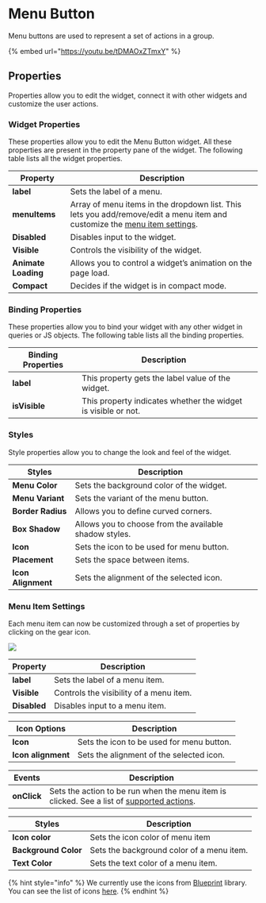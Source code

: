 # Menu Button

Menu buttons are used to represent a set of actions in a group.

{% embed url="https://youtu.be/tDMAOxZTmxY" %}

## Properties

Properties allow you to edit the widget, connect it with other widgets and customize the user actions.

### Widget Properties

These properties allow you to edit the Menu Button widget. All these properties are present in the property pane of the widget. The following table lists all the widget properties.

| Property            | Description                                                                                                                                                    |
| ------------------- | -------------------------------------------------------------------------------------------------------------------------------------------------------------- |
| **label**           | Sets the label of a menu.                                                                                                                                      |
| **menuItems**       | Array of menu items in the dropdown list. This lets you add/remove/edit a menu item and customize the [menu item settings](menu-button.md#menu-item-settings). |
| **Disabled**        | Disables input to the widget.                                                                                                                                  |
| **Visible**         | Controls the visibility of the widget.                                                                                                                         |
| **Animate Loading** | Allows you to control a widget’s animation on the page load.                                                                                                   |
| **Compact**         | Decides if the widget is in compact mode.                                                                                                                      |

### Binding Properties

These properties allow you to bind your widget with any other widget in queries or JS objects. The following table lists all the binding properties.

| Binding Properties | Description                                                   |   |
| ------------------ | ------------------------------------------------------------- | - |
| **label**          | This property gets the label value of the widget.             |   |
| **isVisible**      | This property indicates whether the widget is visible or not. |   |

### Styles

Style properties allow you to change the look and feel of the widget.

| Styles             | Description                                            |   |
| ------------------ | ------------------------------------------------------ | - |
| **Menu Color**     | Sets the background color of the widget.               |   |
| **Menu Variant**   | Sets the variant of the menu button.                   |   |
| **Border Radius**  | Allows you to define curved corners.                   |   |
| **Box Shadow**     | Allows you to choose from the available shadow styles. |   |
| **Icon**           | Sets the icon to be used for menu button.              |   |
| **Placement**      | Sets the space between items.                          |   |
| **Icon Alignment** | Sets the alignment of the selected icon.               |   |

### Menu Item Settings

Each menu item can now be customized through a set of properties by clicking on the gear icon.

![](../../.gitbook/assets/Menu\_items.gif)

| Property     | Description                             |
| ------------ | --------------------------------------- |
| **label**    | Sets the label of a menu item.          |
| **Visible**  | Controls the visibility of a menu item. |
| **Disabled** | Disables input to a menu item.          |

| Icon Options       | Description                               |
| ------------------ | ----------------------------------------- |
| **Icon**           | Sets the icon to be used for menu button. |
| **Icon alignment** | Sets the alignment of the selected icon.  |

| Events      | Description                                                                                                   |
| ----------- | ------------------------------------------------------------------------------------------------------------- |
| **onClick** | Sets the action to be run when the menu item is clicked. See a list of [supported actions](broken-reference). |

| Styles               | Description                               |
| -------------------- | ----------------------------------------- |
| **Icon color**       | Sets the icon color of menu item          |
| **Background Color** | Sets the background color of a menu item. |
| **Text Color**       | Sets the text color of a menu item.       |

{% hint style="info" %}
We currently use the icons from [Blueprint](https://blueprintjs.com) library. You can see the list of icons [here](https://blueprintjs.com/docs/#icons).
{% endhint %}
